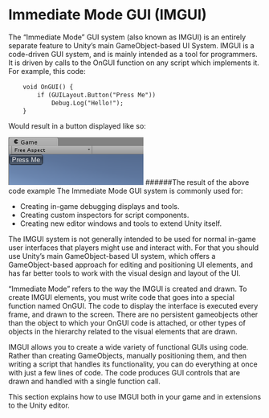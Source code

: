# Immediate Mode GUI (IMGUI)

The “Immediate Mode” GUI system (also known as IMGUI) is an entirely separate feature to Unity’s main GameObject-based UI System. IMGUI is a code-driven GUI system, and is mainly intended as a tool for programmers. It is driven by calls to the OnGUI function on any script which implements it. For example, this code:
```
    void OnGUI() {
        if (GUILayout.Button("Press Me"))
            Debug.Log("Hello!");
    }
```

Would result in a button displayed like so:

![](Main/GUIScriptingGuideHelloExample.png)
######The result of the above code example
The Immediate Mode GUI system is commonly used for:

* Creating in-game debugging displays and tools.
* Creating custom inspectors for script components.
* Creating new editor windows and tools to extend Unity itself.

The IMGUI system is not generally intended to be used for normal in-game user interfaces that players might use and interact with. For that you should use Unity’s main GameObject-based UI system, which offers a GameObject-based approach for editing and positioning UI elements, and has far better tools to work with the visual design and layout of the UI.

“Immediate Mode” refers to the way the IMGUI is created and drawn. To create IMGUI elements, you must write code that goes into a special function named OnGUI. The code to display the interface is executed every frame, and drawn to the screen. There are no persistent gameobjects other than the object to which your OnGUI code is attached, or other types of objects in the hierarchy related to the visual elements that are drawn.

IMGUI allows you to create a wide variety of functional GUIs using code. Rather than creating GameObjects, manually positioning them, and then writing a script that handles its functionality, you can do everything at once with just a few lines of code. The code produces GUI controls that are drawn and handled with a single function call.

This section explains how to use IMGUI both in your game and in extensions to the Unity editor.